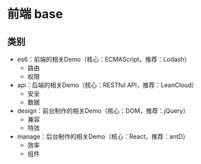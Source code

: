 # 前端 base

## 类别
* es6：前端的相关Demo（核心：ECMAScript，推荐：Lodash）
    * 路由
    * 权限
* api：后端的相关Demo（核心：RESTful API，推荐：LeanCloud）
    * 安全
    * 数据
* design：前台制作的相关Demo（核心：DOM，推荐：jQuery）
    * 兼容
    * 特效
* manage：后台制作的相关Demo（核心：React，推荐：antD）
    * 效率
    * 组件
